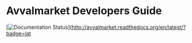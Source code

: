Avvalmarket Developers Guide
============================

[![Documentation Status](https://readthedocs.org/projects/avvalmarket/badge/?version=latest)](http://avvalmarket.readthedocs.org/en/latest/?badge=lat

